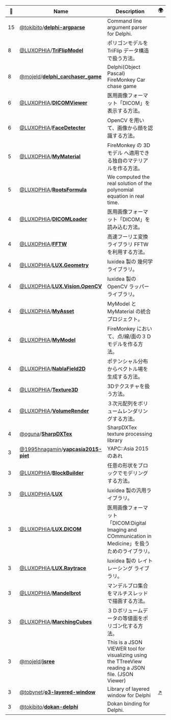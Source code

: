 |:star2: | Name | Description | 🌍|
|---|---|---|---|
|15|[@tokibito](https://github.com/tokibito)/[**delphi-argparse**](https://github.com/tokibito/delphi-argparse)|Command line argument parser for Delphi.||
|8|[@LUXOPHIA](https://github.com/LUXOPHIA)/[**TriFlipModel**](https://github.com/LUXOPHIA/TriFlipModel)|ポリゴンモデルを TriFlip データ構造で扱う方法。||
|8|[@mojeld](https://github.com/mojeld)/[**delphi_carchaser_game**](https://github.com/mojeld/delphi_carchaser_game)|Delphi(Object Pascal) FireMonkey Car chase game||
|6|[@LUXOPHIA](https://github.com/LUXOPHIA)/[**DICOMViewer**](https://github.com/LUXOPHIA/DICOMViewer)|医用画像フォーマット「DICOM」を表示する方法。||
|6|[@LUXOPHIA](https://github.com/LUXOPHIA)/[**FaceDetecter**](https://github.com/LUXOPHIA/FaceDetecter)|OpenCV を用いて、画像から顔を認識する方法。||
|5|[@LUXOPHIA](https://github.com/LUXOPHIA)/[**MyMaterial**](https://github.com/LUXOPHIA/MyMaterial)|FireMonkey の 3Dモデル へ適用できる独自のマテリアルを作る方法。||
|5|[@LUXOPHIA](https://github.com/LUXOPHIA)/[**RootsFormula**](https://github.com/LUXOPHIA/RootsFormula)|We computed the real solution of the polynomial equation in real time.||
|4|[@LUXOPHIA](https://github.com/LUXOPHIA)/[**DICOMLoader**](https://github.com/LUXOPHIA/DICOMLoader)|医用画像フォーマット「DICOM」を読み込む方法。||
|4|[@LUXOPHIA](https://github.com/LUXOPHIA)/[**FFTW**](https://github.com/LUXOPHIA/FFTW)|高速フーリエ変換ライブラリ FFTW を利用する方法。||
|4|[@LUXOPHIA](https://github.com/LUXOPHIA)/[**LUX.Geometry**](https://github.com/LUXOPHIA/LUX.Geometry)|luxidea 製の 幾何学 ライブラリ。||
|4|[@LUXOPHIA](https://github.com/LUXOPHIA)/[**LUX.Vision.OpenCV**](https://github.com/LUXOPHIA/LUX.Vision.OpenCV)|luxidea 製の OpenCV ラッパーライブラリ。||
|4|[@LUXOPHIA](https://github.com/LUXOPHIA)/[**MyAsset**](https://github.com/LUXOPHIA/MyAsset)|MyModel と MyMaterial の統合プロジェクト。||
|4|[@LUXOPHIA](https://github.com/LUXOPHIA)/[**MyModel**](https://github.com/LUXOPHIA/MyModel)|FireMonkey において、点/線/面の３Ｄモデルを作る方法。||
|4|[@LUXOPHIA](https://github.com/LUXOPHIA)/[**NablaField2D**](https://github.com/LUXOPHIA/NablaField2D)|ポテンシャル分布からベクトル場を生成する方法。||
|4|[@LUXOPHIA](https://github.com/LUXOPHIA)/[**Texture3D**](https://github.com/LUXOPHIA/Texture3D)|3Dテクスチャを扱う方法。||
|4|[@LUXOPHIA](https://github.com/LUXOPHIA)/[**VolumeRender**](https://github.com/LUXOPHIA/VolumeRender)|３次元配列をボリュームレンダリングする方法。||
|4|[@oguna](https://github.com/oguna)/[**SharpDXTex**](https://github.com/oguna/SharpDXTex)|SharpDXTex texture processing library||
|3|[@1995hnagamin](https://github.com/1995hnagamin)/[**yapcasia2015-piet**](https://github.com/1995hnagamin/yapcasia2015-piet)|YAPC::Asia 2015 のあれ||
|3|[@LUXOPHIA](https://github.com/LUXOPHIA)/[**BlockBuilder**](https://github.com/LUXOPHIA/BlockBuilder)|任意の形状をブロックでモデリングする方法。||
|3|[@LUXOPHIA](https://github.com/LUXOPHIA)/[**LUX**](https://github.com/LUXOPHIA/LUX)|luxidea 製の汎用ライブラリ。||
|3|[@LUXOPHIA](https://github.com/LUXOPHIA)/[**LUX.DICOM**](https://github.com/LUXOPHIA/LUX.DICOM)|医用画像フォーマット「DICOM:Digital Imaging and COmmunication in Medicine」を扱うためのライブラリ。||
|3|[@LUXOPHIA](https://github.com/LUXOPHIA)/[**LUX.Raytrace**](https://github.com/LUXOPHIA/LUX.Raytrace)|luxidea 製の レイトレーシング ライブラリ。||
|3|[@LUXOPHIA](https://github.com/LUXOPHIA)/[**Mandelbrot**](https://github.com/LUXOPHIA/Mandelbrot)|マンデルブロ集合をマルチスレッドで描画する方法。||
|3|[@LUXOPHIA](https://github.com/LUXOPHIA)/[**MarchingCubes**](https://github.com/LUXOPHIA/MarchingCubes)|３Ｄボリュームデータの等値面をポリゴン化する方法。||
|3|[@mojeld](https://github.com/mojeld)/[**jsree**](https://github.com/mojeld/jsree)|This is a JSON VIEWER tool for visualizing using the TTreeView reading a JSON file. (JSON Viewer)||
|3|[@tobynet](https://github.com/tobynet)/[**o3-layered-window**](https://github.com/tobynet/o3-layered-window)|Library of layered window for Delphi|[:arrow_upper_right:](http://tobysoft.net/wiki/index.php?Delphi%2FO3LayeredWindow)|
|3|[@tokibito](https://github.com/tokibito)/[**dokan-delphi**](https://github.com/tokibito/dokan-delphi)|Dokan binding for Delphi.||

